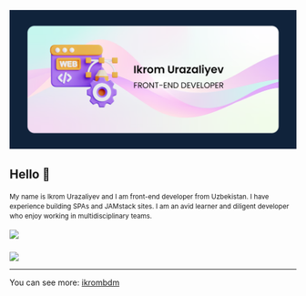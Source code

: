 ![Ikrom's web summary card](README_banner_ikrombdm.png)

## Hello 👋

<small>
My name is Ikrom Urazaliyev and I am front-end developer from Uzbekistan. I have experience building SPAs and JAMstack sites. I am an avid learner and diligent developer who enjoy working in multidisciplinary teams.
</small>
<!-- ![ikrombdm's GitHub stats](https://github-readme-stats.vercel.app/api?username=ikrombdm&theme=default&show_icons=true&hide=contribs,prs) -->

<br>
<br>
<a href="https://github.com/ikrombdm/github-readme-stats">
  <img src="https://github-readme-stats.vercel.app/api?username=ikrombdm&&show_icons=true&count_private=true&theme=white" />
</a>
<br>
<br>
<img align="center" src="https://github-readme-stats.vercel.app/api/pin/?username=anuraghazra&repo=github-readme-stats" />

<hr>
You can see more: <a href="https://ikrombdm.github.io">ikrombdm</a>




<!-- <h1>hello</h1>
**ikrombdm/ikrombdm** is a ✨ _special_ ✨ repository because its `README.md` (this file) appears on your GitHub profile.

Here are some ideas to get you started:

- 🔭 I’m currently working on ...
- 🌱 I’m currently learning ...
- 👯 I’m looking to collaborate on ...
- 🤔 I’m looking for help with ...
- 💬 Ask me about ...
- 📫 How to reach me: ...
- 😄 Pronouns: ...
- ⚡ Fun fact: ...
-->
